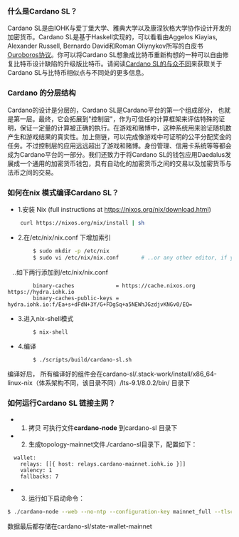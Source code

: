 ### 什么是Cardano SL？
Cardano SL是由IOHK与爱丁堡大学、雅典大学以及康涅狄格大学协作设计开发的加密货币。Cardano SL是基于Haskell实现的，可以看看由Aggelos Kiayias, Alexander Russell, Bernardo David和Roman Oliynykov所写的白皮书 [Ouroboros协议](https://iohk.io/research/papers/#9BKRHCSI)。你可以将Cardano SL想象成比特币重新构想的一种可以自由修复比特币设计缺陷的升级版比特币。请阅读[Cardano SL的与众不同](https://cardanodocs.com/introduction/#what-makes-cardano-sl-special)来获取关于Cardano SL与比特币相似点与不同处的更多信息。

### Cardano 的分层结构
Cardano的设计是分层的，Cardano SL是Cardano平台的第一个组成部分， 也就是第一层。最终，它会拓展到"控制层"，作为可信任的计算框架来评估特殊的证明，保证一定量的计算被正确的执行。在游戏和赌博中，这种系统用来验证随机数产生和游戏结果的真实性。加上侧链，可以完成像游戏中可证明的公平分配奖金的任务。不过控制层的应用远远超出了游戏和赌博。身份管理、信用卡系统等等都会成为Cardano平台的一部分。我们还致力于将Cardano SL的钱包应用Daedalus发展成一个通用的加密货币钱包，具有自动化的加密货币之间的交易以及加密货币与法币之间的交易。

### 如何在nix 模式编译Cardano SL？

* 1.安装 Nix (full instructions at https://nixos.org/nix/download.html)
```bash
    curl https://nixos.org/nix/install | sh
```
* 2.在/etc/nix/nix.conf 下增加索引
```bash
        $ sudo mkdir -p /etc/nix
        $ sudo vi /etc/nix/nix.conf       # ..or any other editor, if you prefer
```
    ..如下两行添加到/etc/nix/nix.conf
```
        binary-caches             = https://cache.nixos.org https://hydra.iohk.io
        binary-caches-public-keys = hydra.iohk.io:f/Ea+s+dFdN+3Y/G+FDgSq+a5NEWhJGzdjvKNGv0/EQ=
```
* 3.进入nix-shell模式
```bash
        $ nix-shell
```
* 4.编译
```
        $ ./scripts/build/cardano-sl.sh
```        
编译好后， 所有编译好的组件会在cardano-sl/.stack-work/install/x86_64-linux-nix（体系架构不同，该目录不同）/lts-9.1/8.0.2/bin/ 目录下

### 如何运行Cardano SL 链接主网？
* 1. 拷贝 可执行文件**cardano-node** 到cardano-sl 目录下
* 2. 生成topology-mainnet文件./cardano-sl目录下，配置如下：
```
  wallet:
    relays: [[{ host: relays.cardano-mainnet.iohk.io }]]
    valency: 1
    fallbacks: 7
```
 
 * 3. 运行如下启动命令：
 ``` bash
 $ ./cardano-node --web --no-ntp --configuration-key mainnet_full --tlscert ./scripts/tls-files/server.crt --tlskey ./scripts/tls-files/server.key --tlsca ./scripts/tls-files/ca.crt --log-config ./scripts/log-templates/log-config-qa.yaml --topology "topology-mainnet" --logs-prefix "state-wallet-mainnet/logs" --db-path "state-wallet-mainnet/db" --wallet-db-path 'state-wallet-mainnet/wallet-db'
 ```
 数据最后都存储在cardano-sl/state-wallet-mainnet
